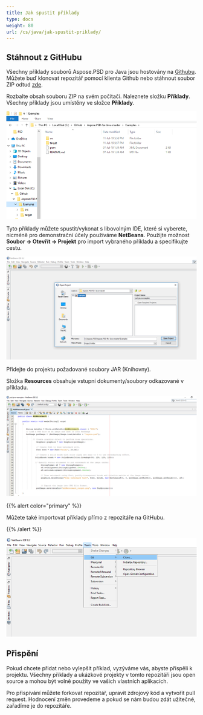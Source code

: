 ```yaml
---
title: Jak spustit příklady
type: docs
weight: 80
url: /cs/java/jak-spustit-priklady/
---
```


## **Stáhnout z GitHubu**
Všechny příklady souborů Aspose.PSD pro Java jsou hostovány na [Githubu](https://github.com/aspose-psd/Aspose.PSD-for-Java). Můžete buď klonovat repozitář pomocí klienta Github nebo stáhnout soubor ZIP odtud [zde](https://github.com/aspose-psd/Aspose.PSD-for-Java/archive/master.zip).

Rozbalte obsah souboru ZIP na svém počítači. Naleznete složku **Příklady**. Všechny příklady jsou umístěny ve složce **Příklady**.

![todo:image_alt_text](how-to-run-the-examples_1.png)

Tyto příklady můžete spustit/vykonat s libovolným IDE, které si vyberete, nicméně pro demonstrační účely používáme **NetBeans**. Použijte možnost **Soubor -> Otevřít -> Projekt** pro import vybraného příkladu a specifikujte cestu.

![todo:image_alt_text](how-to-run-the-examples_2.png)

Přidejte do projektu požadované soubory JAR (Knihovny).

Složka **Resources** obsahuje vstupní dokumenty/soubory odkazované v příkladu.

![todo:image_alt_text](how-to-run-the-examples_3.png)



{{% alert color="primary" %}} 

Můžete také importovat příklady přímo z repozitáře na GitHubu.

{{% /alert %}} 

![todo:image_alt_text](how-to-run-the-examples_4.png)
## **Přispění**
Pokud chcete přidat nebo vylepšit příklad, vyzýváme vás, abyste přispěli k projektu. Všechny příklady a ukázkové projekty v tomto repozitáři jsou open source a mohou být volně použity ve vašich vlastních aplikacích.

Pro přispívání můžete forkovat repozitář, upravit zdrojový kód a vytvořit pull request. Hodnocení změn provedeme a pokud se nám budou zdát užitečné, zařadíme je do repozitáře.
